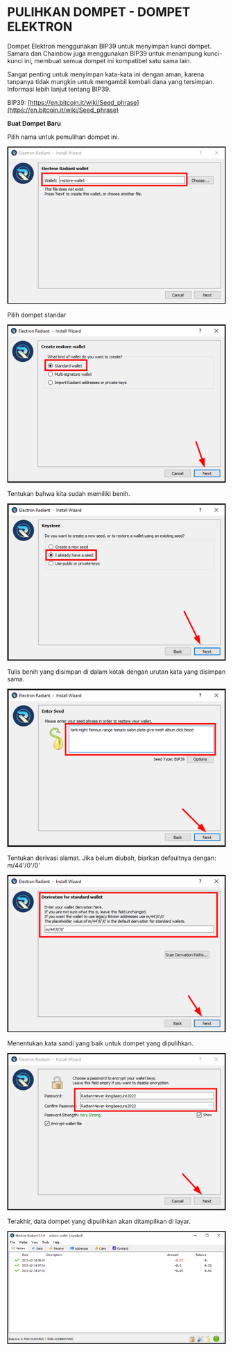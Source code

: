 # PULIHKAN DOMPET - DOMPET ELEKTRON

Dompet Elektron menggunakan BIP39 untuk menyimpan kunci dompet. Samara dan Chainbow juga menggunakan BIP39 untuk menampung kunci-kunci ini, membuat semua dompet ini kompatibel satu sama lain.

Sangat penting untuk menyimpan kata-kata ini dengan aman, karena tanpanya tidak mungkin untuk mengambil kembali dana yang tersimpan. Informasi lebih lanjut tentang BIP39.

BIP39: [https://en.bitcoin.it/wiki/Seed_phrase](https://en.bitcoin.it/wiki/Seed_phrase)

**Buat Dompet Baru**

Pilih nama untuk pemulihan dompet ini.

![](img/01-name-wallet.png)

Pilih dompet standar

![](img/02-select-standard-wallet.png)

Tentukan bahwa kita sudah memiliki benih.

![](img/03-i-already-have-a-seed.png)

Tulis benih yang disimpan di dalam kotak dengan urutan kata yang disimpan sama.

![](img/04-enter-seed.png)

Tentukan derivasi alamat. Jika belum diubah, biarkan defaultnya dengan: m/44'/0'/0'

![](img/05-derivation-for-standard-wallet.png)

Menentukan kata sandi yang baik untuk dompet yang dipulihkan.

![](img/06-password-wallet.png)

Terakhir, data dompet yang dipulihkan akan ditampilkan di layar.

![](img/07-wallet-restored.png)
